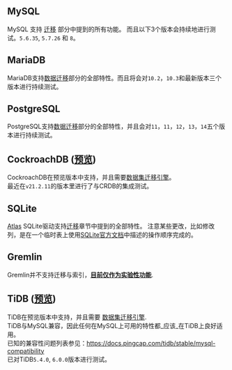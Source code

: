 ## MySQL

MySQL 支持 [迁移](migrate.md) 部分中提到的所有功能。 而且以下3个版本会持续地进行测试。`5.6.35`, `5.7.26` 和 `8`。

## MariaDB

MariaDB支持[数据迁移](migrate.md)部分的全部特性。而且将会对`10.2`，`10.3`和最新版本三个版本进行持续测试。

## PostgreSQL

PostgreSQL支持[数据迁移](migrate.md)部分的全部特性，并且会对`11`，`11`，`12`，`13`，`14`五个版本进行持续测试。

## CockroachDB **(<ins>预览</ins>)**

CockroachDB在预览版本中支持，并且需要[数据集迁移引擎](#atlas-integration)。  
最近在`v21.2.11`的版本里进行了与CRDB的集成测试。

## SQLite

[Atlas](https://github.ariga/atlas) SQLite驱动支持[迁移](migrate.md)章节中提到的全部特性。 注意某些更改，比如修改列，是在一个临时表上使用[SQLite官方文档](https://www.sqlite.org/lang_altertable.html#otheralter)中描述的操作顺序完成的。

## Gremlin

Gremlin并不支持迁移与索引，**<ins>目前仅作为实验性功能</ins>**.

## TiDB **(<ins>预览</ins>)**

TiDB在预览版本中支持，并且需要 [数据集迁移引擎](#atlas-integration).  
TiDB与MySQL兼容，因此任何在MySQL上可用的特性都_应该_在TiDB上良好适用。  
已知的兼容性问题列表参见：https://docs.pingcap.com/tidb/stable/mysql-compatibility  
已对TiDB`5.4.0`, `6.0.0`版本进行测试。
